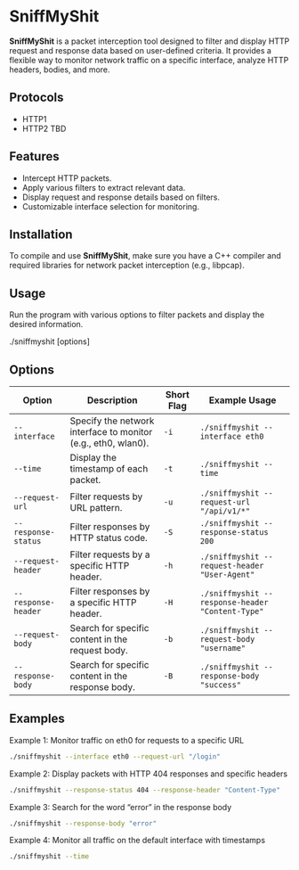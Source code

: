 # SniffMyShit

**SniffMyShit** is a packet interception tool designed to filter and display HTTP request and response data based on user-defined criteria. It provides a flexible way to monitor network traffic on a specific interface, analyze HTTP headers, bodies, and more.

## Protocols
* HTTP1 
* HTTP2 TBD

## Features
- Intercept HTTP packets.
- Apply various filters to extract relevant data.
- Display request and response details based on filters.
- Customizable interface selection for monitoring.

## Installation
To compile and use **SniffMyShit**, make sure you have a C++ compiler and required libraries for network packet interception (e.g., libpcap).

## Usage

Run the program with various options to filter packets and display the desired information.

./sniffmyshit [options]

## Options

| Option               | Description                                                   | Short Flag | Example Usage                                 |
|----------------------|---------------------------------------------------------------|------------|----------------------------------------------|
| `--interface`        | Specify the network interface to monitor (e.g., eth0, wlan0). | `-i`       | `./sniffmyshit --interface eth0`             |
| `--time`             | Display the timestamp of each packet.                         | `-t`       | `./sniffmyshit --time`                       |
| `--request-url`      | Filter requests by URL pattern.                               | `-u`       | `./sniffmyshit --request-url "/api/v1/*"`    |
| `--response-status`  | Filter responses by HTTP status code.                         | `-S`       | `./sniffmyshit --response-status 200`        |
| `--request-header`   | Filter requests by a specific HTTP header.                    | `-h`       | `./sniffmyshit --request-header "User-Agent"`|
| `--response-header`  | Filter responses by a specific HTTP header.                   | `-H`       | `./sniffmyshit --response-header "Content-Type"` |
| `--request-body`     | Search for specific content in the request body.              | `-b`       | `./sniffmyshit --request-body "username"`    |
| `--response-body`    | Search for specific content in the response body.             | `-B`       | `./sniffmyshit --response-body "success"`    |

## Examples

Example 1: Monitor traffic on eth0 for requests to a specific URL
```bash
./sniffmyshit --interface eth0 --request-url "/login"
```

Example 2: Display packets with HTTP 404 responses and specific headers
```bash
./sniffmyshit --response-status 404 --response-header "Content-Type"
```


Example 3: Search for the word “error” in the response body

```bash
./sniffmyshit --response-body "error"
```
Example 4: Monitor all traffic on the default interface with timestamps
```bash
./sniffmyshit --time
```